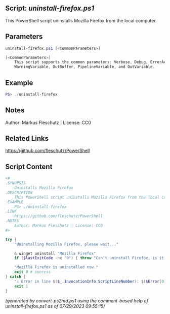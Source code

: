 ## Script: *uninstall-firefox.ps1*

This PowerShell script uninstalls Mozilla Firefox from the local computer.

## Parameters
```powershell
uninstall-firefox.ps1 [<CommonParameters>]

[<CommonParameters>]
    This script supports the common parameters: Verbose, Debug, ErrorAction, ErrorVariable, WarningAction, 
    WarningVariable, OutBuffer, PipelineVariable, and OutVariable.
```

## Example
```powershell
PS> ./uninstall-firefox

```

## Notes
Author: Markus Fleschutz | License: CC0

## Related Links
https://github.com/fleschutz/PowerShell

## Script Content
```powershell
<#
.SYNOPSIS
	Uninstalls Mozilla Firefox
.DESCRIPTION
	This PowerShell script uninstalls Mozilla Firefox from the local computer.
.EXAMPLE
	PS> ./uninstall-firefox
.LINK
	https://github.com/fleschutz/PowerShell
.NOTES
	Author: Markus Fleschutz | License: CC0
#>

try {
	"Uninstalling Mozilla Firefox, please wait..."

	& winget uninstall "Mozilla Firefox"
	if ($lastExitCode -ne "0") { throw "Can't uninstall Firefox, is it installed?" }

	"Mozilla Firefox is uninstalled now."
	exit 0 # success
} catch {
	"⚠️ Error in line $($_.InvocationInfo.ScriptLineNumber): $($Error[0])"
	exit 1
}
```

*(generated by convert-ps2md.ps1 using the comment-based help of uninstall-firefox.ps1 as of 07/29/2023 09:55:15)*
